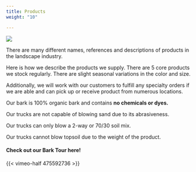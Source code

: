 ```yaml
---
title: Products
weight: "10"

---
```

![](/imgs/products-five-barks.jpg)

There are many different names, references and descriptions of products in the landscape industry.

Here is how we describe the products we supply. There are 5 core products we stock regularly. There are slight seasonal variations in the color and size.

Additionally, we will work with our customers to fulfill any specialty orders if we are able and can pick up or receive product from numerous locations.

Our bark is 100% organic bark and contains **no chemicals or dyes.** 

Our trucks are not capable of blowing sand due to its abrasiveness.

Our trucks can only blow a 2-way or 70/30 soil mix.

Our trucks cannot blow topsoil due to the weight of the product.

#### Check out our Bark Tour here!

{{< vimeo-half 475592736 >}}